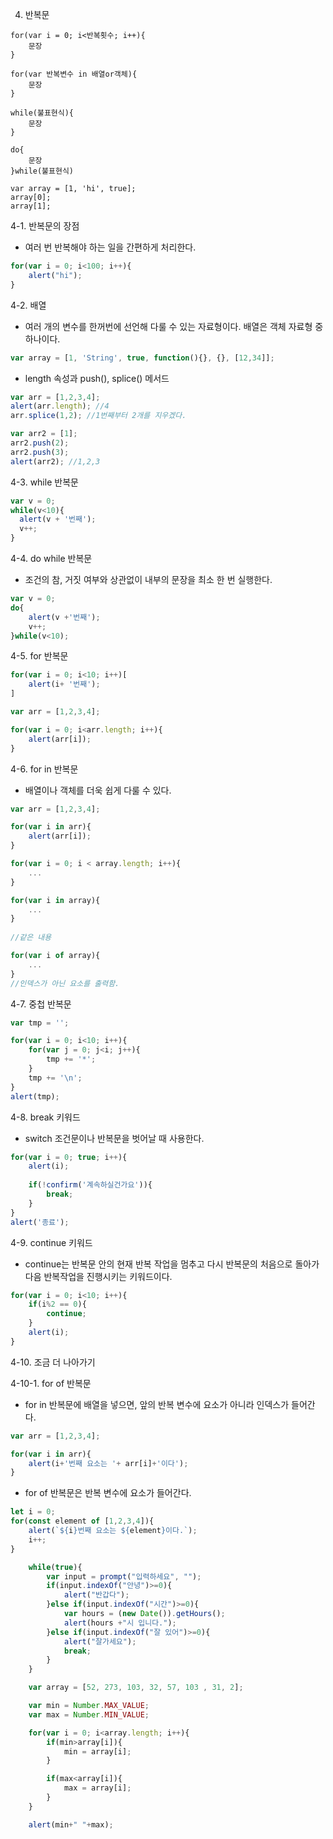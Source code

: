 4. 반복문

```
for(var i = 0; i<반복횟수; i++){
	문장
}
```

```
for(var 반복변수 in 배열or객체){
	문장
}
```

```
while(불표현식){
	문장
}
```

```
do{
	문장
}while(불표현식)
```

```
var array = [1, 'hi', true];
array[0];
array[1];
```



4-1. 반복문의 장점

- 여러 번 반복해야 하는 일을 간편하게 처리한다.

```javascript
for(var i = 0; i<100; i++){
	alert("hi");
}
```



4-2. 배열

- 여러 개의 변수를 한꺼번에 선언해 다룰 수 있는 자료형이다. 배열은 객체 자료형 중 하나이다.

```javascript
var array = [1, 'String', true, function(){}, {}, [12,34]];
```

- length 속성과 push(), splice() 메서드


```javascript
var arr = [1,2,3,4];
alert(arr.length); //4
arr.splice(1,2); //1번째부터 2개를 지우겠다.

var arr2 = [1];
arr2.push(2);
arr2.push(3);
alert(arr2); //1,2,3
```



4-3. while 반복문

  ```javascript
var v = 0;
while(v<10){
	alert(v + '번째');
	v++;
}
  ```



4-4. do while 반복문

- 조건의 참, 거짓 여부와 상관없이 내부의 문장을 최소 한 번 실행한다.

```javascript
var v = 0;
do{
	alert(v +'번째');
	v++;
}while(v<10);
```



4-5. for 반복문

```javascript
for(var i = 0; i<10; i++)[
	alert(i+ '번째');
]
```

```javascript
var arr = [1,2,3,4];

for(var i = 0; i<arr.length; i++){
	alert(arr[i]);
}
```



4-6. for in 반복문

- 배열이나 객체를 더욱 쉽게 다룰 수 있다.

```javascript
var arr = [1,2,3,4];

for(var i in arr){
	alert(arr[i]);
}
```

```javascript
for(var i = 0; i < array.length; i++){
	...
}

for(var i in array){
	...
}
    
//같은 내용
```

```javascript
for(var i of array){
	...
}
//인덱스가 아닌 요소를 출력함.
```

4-7. 중첩 반복문

```javascript
var tmp = '';

for(var i = 0; i<10; i++){
	for(var j = 0; j<i; j++){
		tmp += '*';
	}
	tmp += '\n';
}
alert(tmp);
```



4-8. break 키워드

- switch 조건문이나 반복문을 벗어날 때 사용한다.

```javascript
for(var i = 0; true; i++){
	alert(i);
	
	if(!confirm('계속하실건가요')){
		break;
	}
}
alert('종료');
```



4-9. continue 키워드

- continue는 반복문 안의 현재 반복 작업을 멈추고 다시 반복문의 처음으로 돌아가 다음 반복작업을 진행시키는 키워드이다.

```javascript
for(var i = 0; i<10; i++){
	if(i%2 == 0){
		continue;
	}
	alert(i);
}
```



4-10. 조금 더 나아가기 

4-10-1. for of 반복문

- for in 반복문에 배열을 넣으면, 앞의 반복 변수에 요소가 아니라 인덱스가 들어간다.

```javascript
var arr = [1,2,3,4];

for(var i in arr){
	alert(i+'번째 요소는 '+ arr[i]+'이다');
}
```

- for of 반복문은 반복 변수에 요소가 들어간다.

```javascript
let i = 0;
for(const element of [1,2,3,4]){
	alert(`${i}번째 요소는 ${element}이다.`);
    i++;
}
```





```javascript
    while(true){
        var input = prompt("입력하세요", "");
        if(input.indexOf("안녕")>=0){
            alert("반갑다");
        }else if(input.indexOf("시간")>=0){
            var hours = (new Date()).getHours();
            alert(hours +"시 입니다.");
        }else if(input.indexOf("잘 있어")>=0){
            alert("잘가세요");
            break;
        }
    }
```

```javascript
    var array = [52, 273, 103, 32, 57, 103 , 31, 2];

    var min = Number.MAX_VALUE;
    var max = Number.MIN_VALUE;

    for(var i = 0; i<array.length; i++){
        if(min>array[i]){
            min = array[i];
        }

        if(max<array[i]){
            max = array[i];
        }
    }

    alert(min+" "+max);
```

